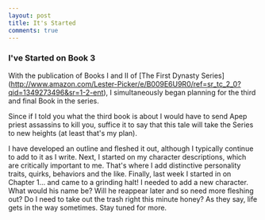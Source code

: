 ```yaml
---
layout: post
title: It's Started
comments: true
---
```

### I've Started on Book 3

With the publication of Books I and II of [The First Dynasty Series] (http://www.amazon.com/Lester-Picker/e/B009E6U9R0/ref=sr_tc_2_0?qid=1349273496&sr=1-2-ent), I simultaneously began planning for the third and final Book in the series. 

Since if I told you what the third book is about I would have to send Apep priest assassins to kill you, suffice it to say that this tale will take the Series to new heights (at least that's my plan). 

I have developed an outline and fleshed it out, although I typically continue to add to it as I write. Next, I started on my character descriptions, which are critically important to me. That's where I add distinctive personality traits, quirks, behaviors and the like. Finally, last week I started in on Chapter 1… and came to a grinding halt!  I needed to add a new character. What would his name be? Will he reappear later and so need more fleshing out? Do I need to take out the trash right this minute honey? As they say, life gets in the way sometimes. Stay tuned for more. 


